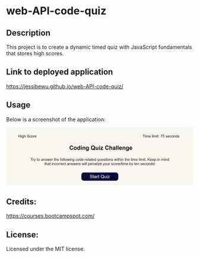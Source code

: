 # web-API-code-quiz

## Description 
This project is to create a dynamic timed quiz with JavaScript fundamentals that stores high scores. 

## Link to deployed application 
https://jessibewu.github.io/web-API-code-quiz/

## Usage 
Below is a screenshot of the application: 

![alt text](screenshot.png) 

## Credits: 
https://courses.bootcampspot.com/

## License: 
Licensed under the MIT license.
